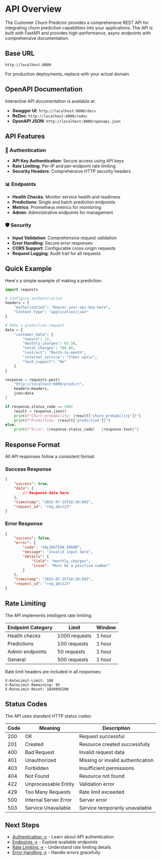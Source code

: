 # API Overview

The Customer Churn Predictor provides a comprehensive REST API for integrating churn prediction capabilities into your applications. The API is built with FastAPI and provides high-performance, async endpoints with comprehensive documentation.

## Base URL

```
http://localhost:8000
```

For production deployments, replace with your actual domain.

## OpenAPI Documentation

Interactive API documentation is available at:

- **Swagger UI**: `http://localhost:8000/docs`
- **ReDoc**: `http://localhost:8000/redoc`
- **OpenAPI JSON**: `http://localhost:8000/openapi.json`

## API Features

### 🔐 Authentication
- **API Key Authentication**: Secure access using API keys
- **Rate Limiting**: Per-IP and per-endpoint rate limiting
- **Security Headers**: Comprehensive HTTP security headers

### 📊 Endpoints
- **Health Checks**: Monitor service health and readiness
- **Predictions**: Single and batch prediction endpoints
- **Metrics**: Prometheus metrics for monitoring
- **Admin**: Administrative endpoints for management

### 🛡️ Security
- **Input Validation**: Comprehensive request validation
- **Error Handling**: Secure error responses
- **CORS Support**: Configurable cross-origin requests
- **Request Logging**: Audit trail for all requests

## Quick Example

Here's a simple example of making a prediction:

```python
import requests

# Configure authentication
headers = {
    "Authorization": "Bearer your-api-key-here",
    "Content-Type": "application/json"
}

# Make a prediction request
data = {
    "customer_data": {
        "tenure": 12,
        "monthly_charges": 65.50,
        "total_charges": 786.00,
        "contract": "Month-to-month",
        "internet_service": "Fiber optic",
        "tech_support": "No"
    }
}

response = requests.post(
    "http://localhost:8000/predict",
    headers=headers,
    json=data
)

if response.status_code == 200:
    result = response.json()
    print(f"Churn probability: {result['churn_probability']}")
    print(f"Prediction: {result['prediction']}")
else:
    print(f"Error: {response.status_code} - {response.text}")
```

## Response Format

All API responses follow a consistent format:

### Success Response
```json
{
    "success": true,
    "data": {
        // Response data here
    },
    "timestamp": "2025-07-25T10:30:00Z",
    "request_id": "req_abc123"
}
```

### Error Response
```json
{
    "success": false,
    "error": {
        "code": "VALIDATION_ERROR",
        "message": "Invalid input data",
        "details": {
            "field": "monthly_charges",
            "issue": "Must be a positive number"
        }
    },
    "timestamp": "2025-07-25T10:30:00Z",
    "request_id": "req_abc123"
}
```

## Rate Limiting

The API implements intelligent rate limiting:

| Endpoint Category | Limit | Window |
|------------------|-------|---------|
| Health checks | 1000 requests | 1 hour |
| Predictions | 100 requests | 1 hour |
| Admin endpoints | 50 requests | 1 hour |
| General | 500 requests | 1 hour |

Rate limit headers are included in all responses:

```
X-RateLimit-Limit: 100
X-RateLimit-Remaining: 95
X-RateLimit-Reset: 1640995200
```

## Status Codes

The API uses standard HTTP status codes:

| Code | Meaning | Description |
|------|---------|-------------|
| 200 | OK | Request successful |
| 201 | Created | Resource created successfully |
| 400 | Bad Request | Invalid request data |
| 401 | Unauthorized | Missing or invalid authentication |
| 403 | Forbidden | Insufficient permissions |
| 404 | Not Found | Resource not found |
| 422 | Unprocessable Entity | Validation error |
| 429 | Too Many Requests | Rate limit exceeded |
| 500 | Internal Server Error | Server error |
| 503 | Service Unavailable | Service temporarily unavailable |

## Next Steps

- [Authentication →](authentication.md) - Learn about API authentication
- [Endpoints →](endpoints.md) - Explore available endpoints
- [Rate Limiting →](rate-limiting.md) - Understand rate limiting details
- [Error Handling →](errors.md) - Handle errors gracefully